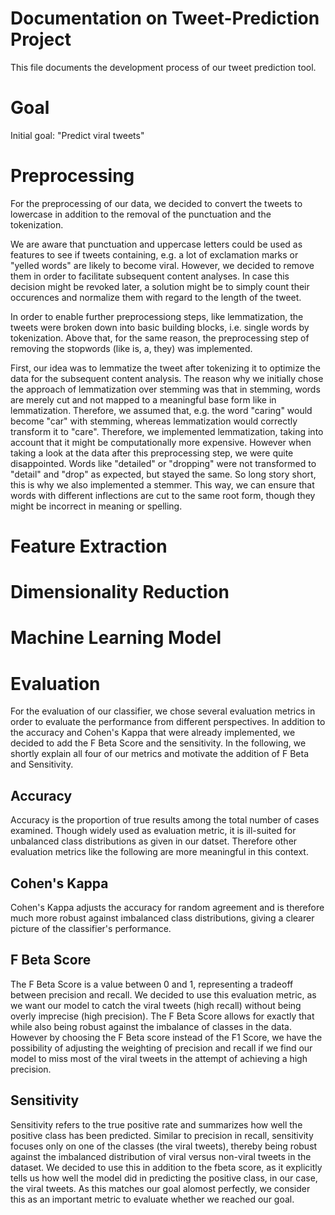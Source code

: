 # Documentation on Tweet-Prediction Project
This file documents the development process of our tweet prediction tool. 

# Goal
Initial goal: "Predict viral tweets"

# Preprocessing
For the preprocessing of our data, we decided to convert the tweets to lowercase in addition to the removal of the punctuation and the tokenization.

We are aware that punctuation and uppercase letters could be used as features to see if tweets containing, e.g. a lot of exclamation marks or "yelled words" are likely to become viral.
However, we decided to remove them in order to facilitate subsequent content analyses.
In case this decision might be revoked later, a solution might be to simply count their occurences and normalize them with regard to the length of the tweet.

In order to enable further preprocessiong steps, like lemmatization, the tweets were broken down into basic building blocks, i.e. single words by tokenization.
Above that, for the same reason, the preprocessing step of removing the stopwords (like is, a, they) was implemented.

First, our idea was to lemmatize the tweet after tokenizing it to optimize the data for the subsequent content analysis.
The reason why we initially chose the approach of lemmatization over stemming was that in stemming, words are merely cut and not mapped to a meaningful base form like in lemmatization. 
Therefore, we assumed that, e.g. the word "caring" would become "car" with stemming, whereas lemmatization would correctly transform it to "care". Therefore, we implemented lemmatization, taking into account that it might be computationally more expensive.
However when taking a look at the data after this preprocessing step, we were quite disappointed. Words like "detailed" or "dropping" were not transformed to "detail" and "drop" as expected, but stayed the same.
So long story short, this is why we also implemented a stemmer. This way, we can ensure that words with different inflections are cut to the same root form, though they might be incorrect in meaning or spelling. 

# Feature Extraction

# Dimensionality Reduction

# Machine Learning Model

# Evaluation
For the evaluation of our classifier, we chose several evaluation metrics in 
order to evaluate the performance from different perspectives.
In addition to the accuracy and Cohen's Kappa that were already implemented, 
we decided to add the F Beta Score and the sensitivity. In the following, 
we shortly explain all four of our metrics and motivate the addition of
F Beta and Sensitivity. 

## Accuracy 
Accuracy is the proportion of true results among the total number of cases 
examined. Though widely used as evaluation metric, it is ill-suited for 
unbalanced class distributions as given in our datset. Therefore other 
evaluation metrics like the following are more meaningful in this context. 

## Cohen's Kappa
Cohen's Kappa adjusts the accuracy for random agreement and is therefore much
more robust against imbalanced class distributions, giving a clearer picture of
the classifier's performance.

## F Beta Score 
The F Beta Score is a value between 0 and 1, representing a tradeoff between
precision and recall. We decided to use this evaluation metric, as we want our 
model to catch the viral tweets (high recall) without being overly imprecise 
(high precision). The F Beta Score allows for exactly that while also being 
robust against the imbalance of classes in the data.
However by choosing the F Beta score instead of the F1 Score, we have the 
possibility of adjusting the weighting of precision and recall if we find our 
model to miss most of the viral tweets in the attempt of achieving a high 
precision. 

## Sensitivity 
Sensitivity refers to the true positive rate and summarizes how well the 
positive class has been predicted. Similar to precision in recall, sensitivity 
focuses only on one of the classes (the viral tweets), thereby being robust 
against the imbalanced distribution of viral versus non-viral tweets in the 
dataset. We decided to use this in addition to the fbeta score, as it 
explicitly tells us how well the model did in predicting the positive class, in
our case, the viral tweets. As this matches our goal alomost perfectly, we 
consider this as an important metric to evaluate whether we reached our goal.